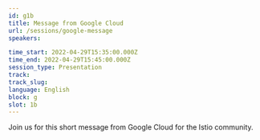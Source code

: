 ```yaml
---
id: g1b
title: Message from Google Cloud
url: /sessions/google-message
speakers:

time_start: 2022-04-29T15:35:00.000Z
time_end: 2022-04-29T15:45:00.000Z
session_type: Presentation
track: 
track_slug: 
language: English
block: g
slot: 1b
---
```


Join us for this short message from Google Cloud for the Istio community.